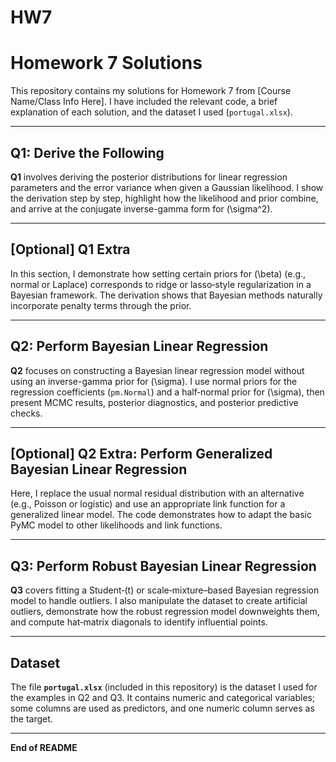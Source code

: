 # HW7
# Homework 7 Solutions

This repository contains my solutions for Homework 7 from [Course Name/Class Info Here]. I have included the relevant code, a brief explanation of each solution, and the dataset I used (`portugal.xlsx`).

---

## Q1: Derive the Following

**Q1** involves deriving the posterior distributions for linear regression parameters and the error variance when given a Gaussian likelihood. I show the derivation step by step, highlight how the likelihood and prior combine, and arrive at the conjugate inverse-gamma form for \(\sigma^2\).

---

## [Optional] Q1 Extra

In this section, I demonstrate how setting certain priors for \(\beta\) (e.g., normal or Laplace) corresponds to ridge or lasso‐style regularization in a Bayesian framework. The derivation shows that Bayesian methods naturally incorporate penalty terms through the prior.

---

## Q2: Perform Bayesian Linear Regression

**Q2** focuses on constructing a Bayesian linear regression model without using an inverse-gamma prior for \(\sigma\). I use normal priors for the regression coefficients (`pm.Normal`) and a half‐normal prior for \(\sigma\), then present MCMC results, posterior diagnostics, and posterior predictive checks.

---

## [Optional] Q2 Extra: Perform Generalized Bayesian Linear Regression

Here, I replace the usual normal residual distribution with an alternative (e.g., Poisson or logistic) and use an appropriate link function for a generalized linear model. The code demonstrates how to adapt the basic PyMC model to other likelihoods and link functions.

---

## Q3: Perform Robust Bayesian Linear Regression

**Q3** covers fitting a Student‐\(t\) or scale‐mixture–based Bayesian regression model to handle outliers. I also manipulate the dataset to create artificial outliers, demonstrate how the robust regression model downweights them, and compute hat‐matrix diagonals to identify influential points.

---

## Dataset

The file **`portugal.xlsx`** (included in this repository) is the dataset I used for the examples in Q2 and Q3. It contains numeric and categorical variables; some columns are used as predictors, and one numeric column serves as the target.

---

**End of README**
